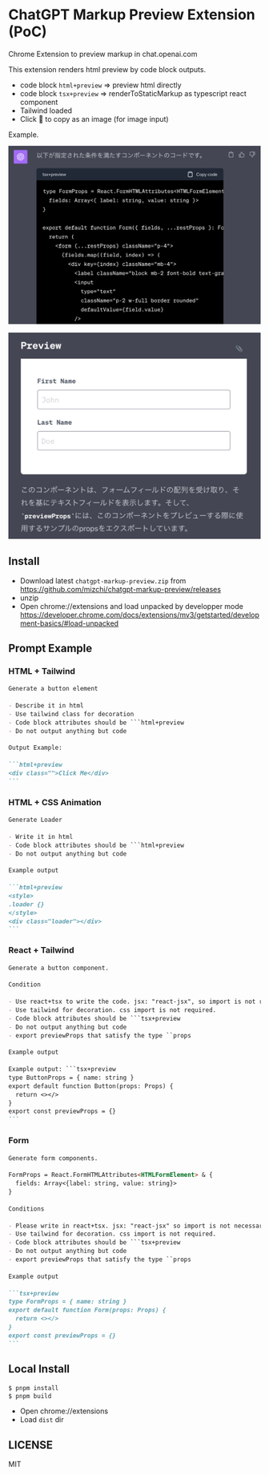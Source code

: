 # ChatGPT Markup Preview Extension (PoC)

Chrome Extension to preview markup in chat.openai.com

This extension renders html preview by code block outputs.

- code block `html+preview` => preview html directly
- code block `tsx+preview` => renderToStaticMarkup as typescript react component
- Tailwind loaded
- Click 📎 to copy as an image (for image input)

Example.

![Alt text](assets/image0.png)

![Alt text](assets/image1.png)

## Install

- Download latest `chatgpt-markup-preview.zip` from https://github.com/mizchi/chatgpt-markup-preview/releases
- unzip
- Open chrome://extensions and load unpacked by developper mode https://developer.chrome.com/docs/extensions/mv3/getstarted/development-basics/#load-unpacked

## Prompt Example

### HTML + Tailwind

````markdown
Generate a button element

- Describe it in html
- Use tailwind class for decoration
- Code block attributes should be ```html+preview
- Do not output anything but code

Output Example:

```html+preview
<div class="">Click Me</div>
```
````

### HTML + CSS Animation

````markdown
Generate Loader

- Write it in html
- Code block attributes should be ```html+preview
- Do not output anything but code

Example output

```html+preview
<style>
.loader {}
</style>
<div class="loader"></div>
```
````

### React + Tailwind

````markdown
Generate a button component.

Condition

- Use react+tsx to write the code. jsx: "react-jsx", so import is not required.
- Use tailwind for decoration. css import is not required.
- Code block attributes should be ```tsx+preview
- Do not output anything but code
- export previewProps that satisfy the type ``props

Example output

Example output: ```tsx+preview
type ButtonProps = { name: string }
export default function Button(props: Props) {
  return <></>
}
export const previewProps = {}
```
````

### Form

````markdown
Generate form components.

FormProps = React.FormHTMLAttributes<HTMLFormElement> & {
  fields: Array<{label: string, value: string}>
}

Conditions

- Please write in react+tsx. jsx: "react-jsx" so import is not necessary.
- Use tailwind for decoration. css import is not required.
- Code block attributes should be ```tsx+preview
- Do not output anything but code
- export previewProps that satisfy the type ``props

Example output

```tsx+preview
type FormProps = { name: string }
export default function Form(props: Props) {
  return <></>
}
export const previewProps = {}
```
````

## Local Install

```
$ pnpm install
$ pnpm build
```

- Open chrome://extensions
- Load `dist` dir

## LICENSE

MIT